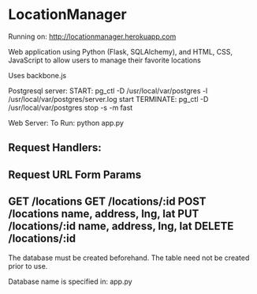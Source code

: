 LocationManager
===============

Running on:
http://locationmanager.herokuapp.com

Web application using Python (Flask, SQLAlchemy), and HTML, CSS, JavaScript to allow users to manage their favorite locations

Uses backbone.js


Postgresql server:
START: 		pg_ctl -D /usr/local/var/postgres -l /usr/local/var/postgres/server.log start
TERMINATE: 	pg_ctl -D /usr/local/var/postgres stop -s -m fast

Web Server:
To Run: python app.py

Request Handlers:
-------------------------------------------------------
Request		URL					Form Params
-------------------------------------------------------
GET	 		/locations
GET			/locations/:id
POST		/locations			name, address, lng, lat
PUT			/locations/:id		name, address, lng, lat
DELETE		/locations/:id
-------------------------------------------------------

The database must be created beforehand. The table need not be created prior to use.

Database name is specified in: app.py
